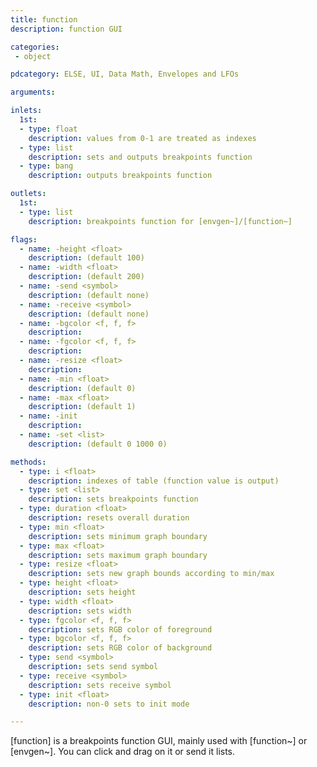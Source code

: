 ```yaml
---
title: function
description: function GUI

categories:
 - object

pdcategory: ELSE, UI, Data Math, Envelopes and LFOs

arguments:

inlets:
  1st:
  - type: float
    description: values from 0-1 are treated as indexes 
  - type: list
    description: sets and outputs breakpoints function
  - type: bang
    description: outputs breakpoints function

outlets:
  1st:
  - type: list
    description: breakpoints function for [envgen~]/[function~]

flags:
  - name: -height <float>
    description: (default 100)
  - name: -width <float>
    description: (default 200)
  - name: -send <symbol>
    description: (default none)
  - name: -receive <symbol>
    description: (default none)
  - name: -bgcolor <f, f, f>
    description: 
  - name: -fgcolor <f, f, f>
    description: 
  - name: -resize <float>
    description: 
  - name: -min <float>
    description: (default 0)
  - name: -max <float>
    description: (default 1)
  - name: -init
    description: 
  - name: -set <list>
    description: (default 0 1000 0)

methods:
  - type: i <float>
    description: indexes of table (function value is output)
  - type: set <list>
    description: sets breakpoints function
  - type: duration <float>
    description: resets overall duration
  - type: min <float>
    description: sets minimum graph boundary
  - type: max <float>
    description: sets maximum graph boundary
  - type: resize <float>
    description: sets new graph bounds according to min/max
  - type: height <float>
    description: sets height
  - type: width <float>
    description: sets width
  - type: fgcolor <f, f, f>
    description: sets RGB color of foreground
  - type: bgcolor <f, f, f>
    description: sets RGB color of background
  - type: send <symbol>
    description: sets send symbol
  - type: receive <symbol>
    description: sets receive symbol
  - type: init <float>
    description: non-0 sets to init mode

---
```


[function] is a breakpoints function GUI, mainly used with [function~] or [envgen~]. You can click and drag on it or send it lists.

